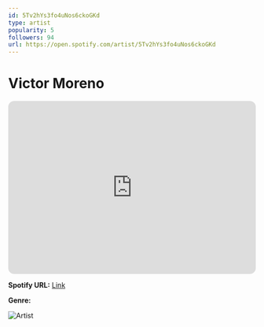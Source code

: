 ```yaml
---
id: 5Tv2hYs3fo4uNos6ckoGKd
type: artist
popularity: 5
followers: 94
url: https://open.spotify.com/artist/5Tv2hYs3fo4uNos6ckoGKd
---
```

# Victor Moreno

<iframe style="border-radius:12px" src="https://open.spotify.com/embed/artist/5Tv2hYs3fo4uNos6ckoGKd" width="100%" height="352" frameBorder="0" allowfullscreen="" allow="autoplay; clipboard-write; encrypted-media; fullscreen; picture-in-picture" loading="lazy"></iframe>

**Spotify URL:** [Link](https://open.spotify.com/artist/5Tv2hYs3fo4uNos6ckoGKd)

**Genre:** 

![Artist](https://i.scdn.co/image/ab6761610000e5eb35288c7e6540f90e2e21f3be)
